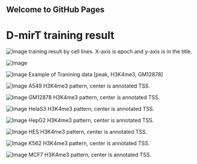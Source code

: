 ## Welcome to GitHub Pages
# D-mirT training result

![Image](/img/trn_result_by_cell_line.png)
training result by cell lines. X-axis is epoch and y-axis is in the title.

![Image](/img/result_figure0.png)

![Image](/img/example_of_H3K4me3_GM_trn_data.gif)
Example of Tranining data [peak, H3K4me3, GM12878]</div>

![Image](/img/A549_24.png)
A549 H3K4me3 pattern, center is annotated TSS.</div>

![Image](/img/GM12878_24.png)
GM12878 H3K4me3 pattern, center is annotated TSS.</div>

![Image](/img/HelaS3_24.png)
HelaS3 H3K4me3 pattern, center is annotated TSS.</div>

![Image](/img/HepG2_24.png)
HepG2 H3K4me3 pattern, center is annotated TSS.</div>

![Image](/img/HES_24.png)
HES H3K4me3 pattern, center is annotated TSS.</div>

![Image](/img/K562_24.png)
K562 H3K4me3 pattern, center is annotated TSS.</div>

![Image](/img/MCF7_24.png)
MCF7 H3K4me3 pattern, center is annotated TSS.</div>
